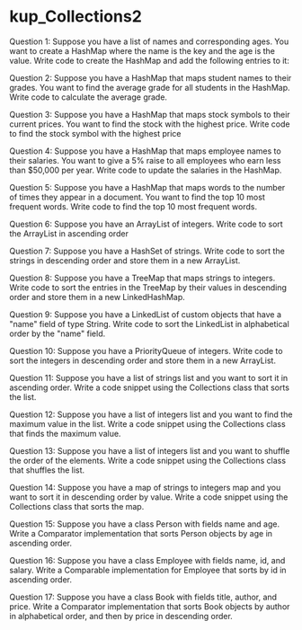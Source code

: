 # kup_Collections2

Question 1: Suppose you have a list of names and corresponding ages. You want to create a HashMap where the name is the key and the age is the value. Write code to create the HashMap and add the following entries to it:


Question 2: Suppose you have a HashMap that maps student names to their grades. You want to find the average grade for all students in the HashMap. Write code to calculate the average grade.

Question 3: Suppose you have a HashMap that maps stock symbols to their current prices. You want to find the stock with the highest price. Write code to find the stock symbol with the highest price
                    

Question 4: Suppose you have a HashMap that maps employee names to their salaries. You want to give a 5% raise to all employees who earn less than $50,000 per year. Write code to update the salaries in the HashMap.

Question 5: Suppose you have a HashMap that maps words to the number of times they appear in a document. You want to find the top 10 most frequent words. Write code to find the top 10 most frequent words.

Question 6: Suppose you have an ArrayList of integers. Write code to sort the ArrayList in ascending order

Question 7: Suppose you have a HashSet of strings. Write code to sort the strings in descending order and store them in a new ArrayList.

Question 8: Suppose you have a TreeMap that maps strings to integers. Write code to sort the entries in the TreeMap by their values in descending order and store them in a new LinkedHashMap.

Question 9: Suppose you have a LinkedList of custom objects that have a "name" field of type String. Write code to sort the LinkedList in alphabetical order by the "name" field.

Question 10: Suppose you have a PriorityQueue of integers. Write code to sort the integers in descending order and store them in a new ArrayList.


Question 11: Suppose you have a list of strings list and you want to sort it in ascending order. Write a code snippet using the Collections class that sorts the list.


Question 12: Suppose you have a list of integers list and you want to find the maximum value in the list. Write a code snippet using the Collections class that finds the maximum value.

Question 13: Suppose you have a list of integers list and you want to shuffle the order of the elements. Write a code snippet using the Collections class that shuffles the list.
                   
Question 14: Suppose you have a map of strings to integers map and you want to sort it in descending order by value. Write a code snippet using the Collections class that sorts the map.

Question 15: Suppose you have a class Person with fields name and age. Write a Comparator implementation that sorts Person objects by age in ascending order.
                 
Question 16: Suppose you have a class Employee with fields name, id, and salary. Write a Comparable implementation for Employee that sorts by id in ascending order.

Question 17: Suppose you have a class Book with fields title, author, and price. Write a Comparator implementation that sorts Book objects by author in alphabetical order, and then by price in descending order.
                   

